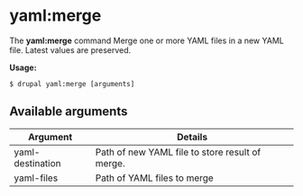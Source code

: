 # yaml:merge
The **yaml:merge** command Merge one or more YAML files in a new YAML file. Latest values are preserved.

**Usage:**
```
$ drupal yaml:merge [arguments] 
```


## Available arguments
Argument | Details
---------|-------------
yaml-destination | Path of new YAML file to store result of merge.
yaml-files | Path of YAML files to merge
